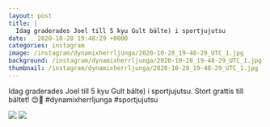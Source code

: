 ```yaml
---
layout: post
title: |
  Idag graderades Joel till 5 kyu Gult bälte) i sportjujutsu
date:   2020-10-28 19:48:29 +0000
categories: instagram
image: /instagram/dynamixherrljunga/2020-10-28_19-48-29_UTC_1.jpg
background: /instagram/dynamixherrljunga/2020-10-28_19-48-29_UTC_1.jpg
thumbnail: /instagram/dynamixherrljunga/2020-10-28_19-48-29_UTC_1.jpg
---
```

Idag graderades Joel till 5 kyu Gult bälte) i sportjujutsu. Stort grattis till bältet! 😊💪 #dynamixherrljunga #sportjujutsu



<img src='/www-dynamix-herrljunga/instagram/dynamixherrljunga/2020-10-28_19-48-29_UTC_1.jpg' class='img-fluid' />


<img src='/www-dynamix-herrljunga/instagram/dynamixherrljunga/2020-10-28_19-48-29_UTC_2.jpg' class='img-fluid' />
